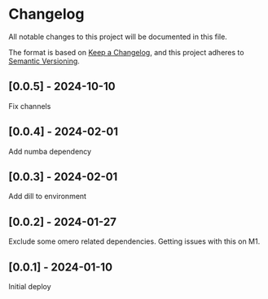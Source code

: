 # Changelog
All notable changes to this project will be documented in this file.

The format is based on [Keep a Changelog](https://keepachangelog.com/en/1.0.0/),
and this project adheres to [Semantic Versioning](https://semver.org/spec/v2.0.0.html).

## [0.0.5] - 2024-10-10
Fix channels

## [0.0.4] - 2024-02-01
Add numba dependency

## [0.0.3] - 2024-02-01
Add dill to environment

## [0.0.2] - 2024-01-27
Exclude some omero related dependencies. Getting issues with this on M1.

## [0.0.1] - 2024-01-10
Initial deploy
